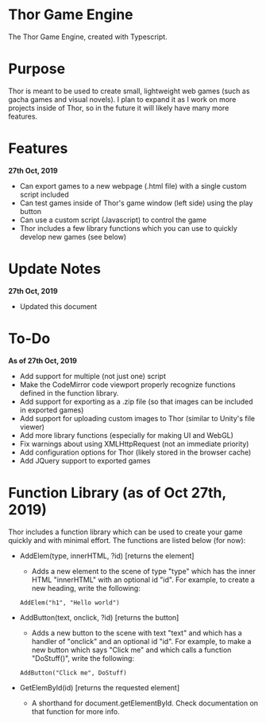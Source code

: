 # Thor Game Engine
 The Thor Game Engine, created with Typescript. 

# Purpose
Thor is meant to be used to create small, lightweight web games (such as gacha games and 
visual novels). I plan to expand it as I work on more projects inside of Thor, so 
in the future it will likely have many more features.

# Features
**27th Oct, 2019**
- Can export games to a new webpage (.html file) with a single custom script included
- Can test games inside of Thor's game window (left side) using the play button
- Can use a custom script (Javascript) to control the game
- Thor includes a few library functions which you can use to quickly develop new games (see below)

# Update Notes
**27th Oct, 2019**
- Updated this document

# To-Do
**As of 27th Oct, 2019**
- Add support for multiple (not just one) script
- Make the CodeMirror code viewport properly recognize functions defined in the function library.
- Add support for exporting as a .zip file (so that images can be included in exported games)
- Add support for uploading custom images to Thor (similar to Unity's file viewer)
- Add more library functions (especially for making UI and WebGL)
- Fix warnings about using XMLHttpRequest (not an immediate priority)
- Add configuration options for Thor (likely stored in the browser cache)
- Add JQuery support to exported games

# Function Library (as of Oct 27th, 2019)
Thor includes a function library which can be used to create your game quickly and with 
minimal effort. The functions are listed below (for now): 

- AddElem(type, innerHTML, ?id)     [returns the element]
  - Adds a new element to the scene of type "type" which has the inner HTML "innerHTML" 
with an optional id "id". For example, to create a new heading, write the following: 
  ```
  AddElem("h1", "Hello world")
  ```

- AddButton(text, onclick, ?id)     [returns the button]
  - Adds a new button to the scene with text "text" and which has a handler of "onclick"
  and an optional id "id". For example, to make a new button which says "Click me" 
  and which calls a function "DoStuff()", write the following: 
  ```
  AddButton("Click me", DoStuff)
  ```
  
- GetElemById(id)                 [returns the requested element]
  - A shorthand for document.getElementById. Check documentation on that function
  for more info.
